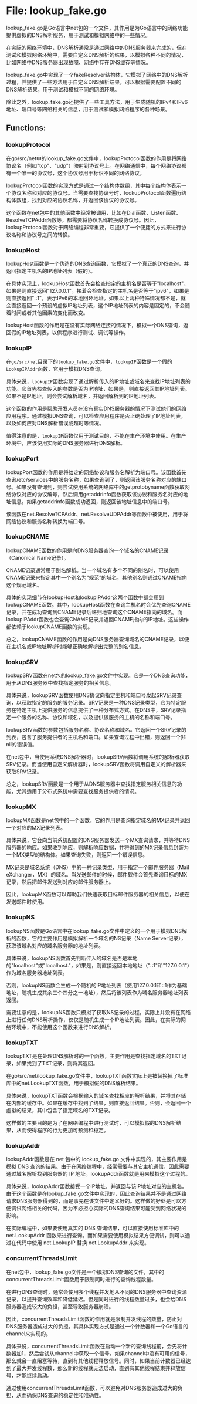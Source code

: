 # File: lookup_fake.go

lookup_fake.go是Go语言中net包的一个文件，其作用是为Go语言中的网络功能提供虚拟的DNS解析服务，用于测试和模拟网络中的一些情况。

在实际的网络环境中，DNS解析通常是通过网络中的DNS服务器来完成的，但在测试和模拟网络环境中，需要自定义DNS解析的结果，以模拟各种不同的情况，比如网络中DNS服务器出现故障、网络中存在DNS缓存等情况。

lookup_fake.go中实现了一个fakeResolver结构体，它模拟了网络中的DNS解析过程，并提供了一些方法用于自定义DNS解析结果，可以根据需要配置不同的DNS解析结果，用于测试和模拟不同的网络环境。

除此之外，lookup_fake.go还提供了一些工具方法，用于生成随机的IPv4和IPv6地址、端口号等网络相关的信息，用于测试和模拟网络程序的各种场景。

## Functions:

### lookupProtocol

在go/src/net中的lookup_fake.go文件中，lookupProtocol函数的作用是将网络协议名（例如"tcp"、"udp"）映射到协议号上。在网络通信中，每个网络协议都有一个唯一的协议号，这个协议号用于标识不同的网络协议。

lookupProtocol函数的实现方式是通过一个结构体数组，其中每个结构体表示一个协议名称和对应的协议号。当需要查找协议号时，lookupProtocol函数遍历结构体数组，找到对应的协议名称，并返回该协议的协议号。

这个函数在net包中的其他函数中经常被调用，比如在Dial函数、Listen函数、ResolveTCPAddr函数等，都需要将协议名称转换成协议号。因此，lookupProtocol函数对于网络编程非常重要，它提供了一个便捷的方式来进行协议名称和协议号之间的转换。



### lookupHost

lookupHost函数是一个伪造的DNS查询函数，它模拟了一个真正的DNS查询，并返回指定主机名的IP地址列表（假的）。

在具体实现上，lookupHost函数首先会检查指定的主机名是否等于"localhost"，如果是则直接返回"127.0.0.1"。接着会检查指定的主机名是否等于"ipv6"，如果是则直接返回"::1"，表示IPv6的本地回环地址。如果以上两种特殊情况都不是，就会直接返回一个预设的虚拟IP地址列表，这个IP地址列表的内容是固定的，不会随着时间或者其他因素的变化而改变。

lookupHost函数的作用是在没有实际网络连接的情况下，模拟一个DNS查询，返回假的IP地址列表，以供程序进行测试、调试等操作。



### lookupIP

在`go/src/net`目录下的`lookup_fake.go`文件中，`lookupIP`函数是一个假的`LookupIPAddr`函数，它用于模拟DNS查询。

具体来说，`lookupIP`函数实现了通过解析传入的IP地址或域名来查找IP地址列表的功能。它首先检查传入的参数是否为IP地址，如果是，则直接返回其IP地址列表。如果不是IP地址，则会尝试解析域名，并返回解析到的IP地址列表。

这个函数的作用是帮助开发人员在没有真实DNS服务器的情况下测试他们的网络应用程序。通过模拟DNS查询，可以检查应用程序是否正确处理了IP地址列表，以及如何应对DNS解析错误或超时等情况。

值得注意的是，`lookupIP`函数仅用于测试目的，不能在生产环境中使用。在生产环境中，应该使用实际的DNS服务器进行DNS解析。



### lookupPort

lookupPort函数的作用是将给定的网络协议和服务名解析为端口号。该函数首先查询/etc/services中的服务名称，如果查询到了，则返回该服务名称对应的端口号。如果没有查询到，则尝试使用系统的网络库中的getprotobyname函数获取网络协议对应的协议编号，然后调用getaddrinfo函数获取该协议和服务名对应的地址信息。如果getaddrinfo函数成功返回，则返回该地址信息中的端口号。

该函数在net.ResolveTCPAddr、net.ResolveUDPAddr等函数中被使用，用于将网络协议和服务名称转换为端口号。



### lookupCNAME

lookupCNAME函数的作用是向DNS服务器查询一个域名的CNAME记录（Canonical Name记录）。

CNAME记录通常用于别名解析。当一个域名有多个不同的别名时，可以使用CNAME记录来指定其中一个别名为“规范”的域名，其他别名则通过CNAME指向这个规范域名。

具体的实现细节在lookupHost和lookupIPAddr这两个函数中都会用到lookupCNAME函数。其中，lookupHost函数在查询主机名时会优先查询CNAME记录，并在成功查询到CNAME记录后递归地查询这个CNAME指向的域名。而lookupIPAddr函数也会查询CNAME记录并返回CNAME指向的IP地址。这些操作都依赖于lookupCNAME函数的实现。

总之，lookupCNAME函数的作用是向DNS服务器查询域名的CNAME记录，以便在主机名或IP地址解析时能够正确地解析出完整的别名信息。



### lookupSRV

lookupSRV函数在net包的lookup_fake.go文件中实现。它是一个DNS查询功能，用于从DNS服务器中查找指定服务的相关信息。

具体来说，lookupSRV函数使用DNS协议向指定主机和端口号发起SRV记录查询，以获取指定的服务的服务记录。SRV记录是一种DNS记录类型，它为特定服务在特定主机上提供服务的信息提供了一种分布式方式。在DNS中，SRV记录指定一个服务的名称、协议和域名，以及提供该服务的主机的名称和端口号。

lookupSRV函数的参数包括服务名称、协议名称和域名。它返回一个SRV记录的列表，包含了服务提供者的主机名和端口。如果查询过程中出错，则返回一个非nil的错误值。

在net包中，当使用系统DNS解析器时，lookupSRV函数将调用系统的解析器获取SRV记录。而当使用自定义解析器时，lookupSRV函数将调用自定义的解析器来获取SRV记录。

总之，lookupSRV函数是一个用于从DNS服务器中查找指定服务相关信息的功能，尤其适用于分布式系统中需要查找服务提供者的情况。



### lookupMX

lookupMX函数是net包中的一个函数，它的作用是查询指定域名的MX记录并返回一个对应的MX记录列表。

具体来说，它会向当前系统配置的DNS服务器发送一个MX查询请求，并等待DNS服务器的响应。如果收到响应，则解析响应数据，并将得到的MX记录信息封装为一个MX类型的结构体。如果查询失败，则返回一个错误信息。

MX记录是域名系统（DNS）中的一种记录类型，用于指定一个邮件服务器（Mail eXchanger，MX）的域名。当发送邮件的时候，邮件软件会首先查询目标的MX记录，然后把邮件发送到对应的邮件服务器上。

因此，lookupMX函数可以帮助我们快速获取目标邮件服务器的相关信息，以便在发送邮件时使用。



### lookupNS

lookupNS函数是Go语言中在lookup_fake.go文件中定义的一个用于模拟DNS解析的函数，它的主要作用是模拟解析一个域名的NS记录（Name Server记录），获取该域名对应的域名服务器的地址列表。

具体来说，lookupNS函数首先判断传入的域名是否是本地的"localhost"或"localhost."，如果是，则直接返回本地地址（"::1"和"127.0.0.1"）作为域名服务器地址列表。

否则，lookupNS函数会生成一个随机的IP地址列表（使用127.0.0.1和::1作为基础地址，随机生成其余三个四分之一地址），然后将该列表作为域名服务器地址列表返回。

需要注意的是，lookupNS函数只模拟了获取NS记录的过程，实际上并没有在网络上进行任何DNS解析操作，仅仅是随机生成一个IP地址列表。因此，在实际的网络环境中，不能使用这个函数来进行DNS解析。



### lookupTXT

lookupTXT是在处理DNS解析时的一个函数，主要作用是查找指定域名的TXT记录，如果找到了TXT记录，则将其返回。

在go/src/net/lookup_fake.go文件中，lookupTXT函数实际上是被替换掉了标准库中的net.LookupTXT函数，用于模拟假的DNS解析结果。

具体来说，lookupTXT函数会根据输入的域名查找相应的解析结果，并将其存储在内部的缓存中。如果在缓存中找到了结果，则直接返回结果。否则，会返回一个虚拟的结果，其中包含了指定域名的TXT记录。

这样做的主要目的是为了在网络编程中进行测试时，可以模拟假的DNS解析结果，从而使得程序的行为更加可预测和稳定。



### lookupAddr

lookupAddr函数是在 net 包中的 lookup_fake.go 文件中实现的，其主要作用是模拟 DNS 查询的结果。由于在网络编程中，经常需要与其它主机通信，因此需要通过域名解析找到服务器的 IP 地址。lookupAddr函数就是用来模拟这个过程的。

具体来说，lookupAddr函数接受一个IP地址，并返回与该IP地址对应的主机名。由于这个函数是在lookup_fake.go文件中实现的，因此查询结果并不是通过网络请求DNS服务器得到的，而是事先在该文件中定义好的。这样做的好处是可以方便调试网络相关的代码，因为不必担心实际的DNS查询结果可能受到网络状况的影响。

在实际编程中，如果要使用真实的 DNS 查询结果，可以直接使用标准库中的 net.LookupAddr 函数来进行查询。而如果需要使用模拟结果方便调试，则可以通过在代码中使用 net.LookupIP 替换 net.LookupAddr 来实现。



### concurrentThreadsLimit

在net包中，lookup_fake.go文件是一个模拟DNS查询的文件，其中的concurrentThreadsLimit函数用于限制同时进行的查询线程数量。

在进行DNS查询时，通常会使用多个线程并发地从不同的DNS服务器中查询资源记录，以提升查询效率和降低延迟。但是同时进行的线程数量过多，也会给DNS服务器造成较大的负担，甚至导致服务器崩溃。

因此，concurrentThreadsLimit函数的作用就是限制并发线程的数量，防止对DNS服务器造成过大的负担。其具体实现方式是通过一个计数器和一个Go语言的channel来实现的。

具体来说，concurrentThreadsLimit函数在启动一个新的查询线程前，会先将计数器加1，然后尝试从channel中获取一个信号。如果channel中没有可用的信号，那么就会一直阻塞等待，直到有其他线程释放信号。同时，如果当前计数器已经达到了最大并发线程数，那么新的线程就无法启动，直到有其他线程结束并释放信号，才能继续启动。

通过使用concurrentThreadsLimit函数，可以避免对DNS服务器造成过大的负担，从而确保DNS查询的稳定性和准确性。



